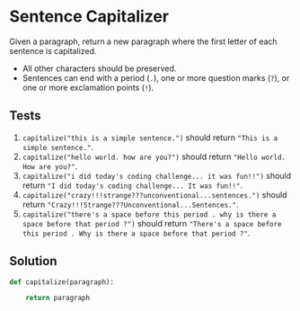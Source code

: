 # Sentence Capitalizer

Given a paragraph, return a new paragraph where the first letter of each sentence is capitalized.

- All other characters should be preserved.
- Sentences can end with a period (`.`), one or more question marks (`?`), or one or more exclamation points (`!`).

## Tests

1. `capitalize("this is a simple sentence.")` should return `"This is a simple sentence."`.
2. `capitalize("hello world. how are you?")` should return `"Hello world. How are you?"`.
3. `capitalize("i did today's coding challenge... it was fun!!")` should return `"I did today's coding challenge... It was fun!!"`.
4. `capitalize("crazy!!!strange???unconventional...sentences.")` should return `"Crazy!!!Strange???Unconventional...Sentences."`.
5. `capitalize("there's a space before this period . why is there a space before that period ?")` should return `"There's a space before this period . Why is there a space before that period ?"`.

## Solution

```python
def capitalize(paragraph):

    return paragraph
```
